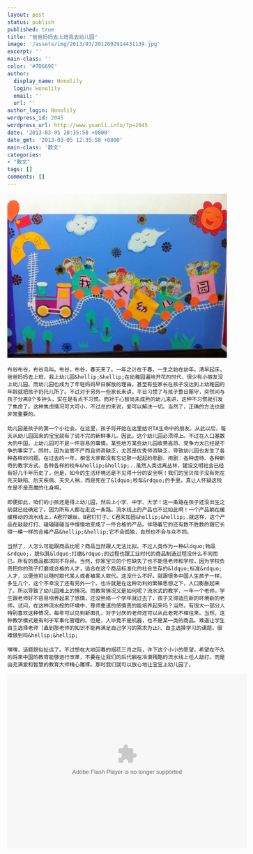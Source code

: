 ```yaml
---
layout: post
status: publish
published: true
title: "爸爸妈妈去上班我去幼儿园"
image: '/assets/img/2013/03/2012092914431139.jpg'
excerpt: ''
main-class: ''
color: '#7D669E'
author:
  display_name: Honolily
  login: Honolily
  email: ''
  url: ''
author_login: Honolily
wordpress_id: 2045
wordpress_url: http://www.yuanli.info/?p=2045
date: '2013-03-05 20:35:58 +0800'
date_gmt: '2013-03-05 12:35:58 +0800'
main-class: '散文'
categories:
- "散文"
tags: []
comments: []
---
```

![yuanli info image](/assets/img/2013/03/2012092914431139.jpg "2012092914431139")

	布谷布谷，布谷鸟叫。布谷，布谷，春天来了。一年之计在于春，一生之始在幼年。清早起床，爸爸妈妈去上班，我上幼儿园&hellip;&hellip;在幼稚园遍地开花的时代，很少有小朋友没上幼儿园。而幼儿园也成为了年轻妈妈早日解放的理由。甚至有些家长在孩子没达到上幼稚园的年龄就把孩子扔托儿所了。不过对于另外一些家长来讲，平日习惯了与孩子整日厮守，突然间与孩子分离8个多钟头，实在是有点不习惯。而对于心智尚未成熟的幼儿来讲，这种不习惯就引发了焦虑了。这种焦虑情况可大可小，不过总的来说，爱可以解决一切。当然了，正确的方法也是非常重要的。

	幼儿园是孩子的第一个小社会，在这里，孩子将开始在这里结识TA生命中的朋友。从此以后，每天从幼儿园回来的宝宝就有了说不完的新鲜事儿。因此，这个幼儿园必须得上。不过在人口基数大的中国，上幼儿园可不是一件容易的事情。某些地方某些幼儿园收费高昂、竞争力大已经是不争的事实了。同时，因为监管不严而且师资缺乏，尤其是优秀师资缺乏，导致幼儿园也发生了各种各样的问题。在过去的一年，相信大家都没有忘记那一起起的悲剧、闹剧：各种虐待、各种新奇的教学方式、各种各样的校车&hellip;&hellip;..虽然人类远离丛林，建设文明社会已经有好几千年历史了，但是，如今的生活环境还是不见得十分的安全啊！我们的宝贝孩子没有死在先天缺陷、后天疾病、天灾人祸，而是死在了&ldquo;校车&rdquo;的手里。真让人怀疑这校车是不是恶魔的化身啊。

	即便如此，咱们的小孩还是得上幼儿园，然后上小学、中学、大学！这一条路在孩子还没出生之前就已经确定了。因为所有人都在走这一条路。流水线上的产品也不过如此啊！一个产品躺在缓缓移动的流水线上，A君拧螺丝、B君钉钉子、C君来加固&hellip;&hellip;.就这样，这个产品在敲敲打打、磕磕碰碰当中慢慢地变成了一件合格的产品。伴随着它的还有数不胜数的跟它长得一模一样的合格产品&hellip;&hellip;它不会孤独，自然也不会与众不同。

	当然了，人怎么可能跟商品比呢？商品当然跟人无法比拟。不过人类作为一种&ldquo;物品&rdquo;，貌似其&ldquo;打磨&rdquo;的过程也跟工业时代的商品制造过程没什么不同而已。所有的商品都求同不存异。当然，你家宝贝的个性缺失了也不能怪老师和学校，因为学校负责把你的孩子打磨成合格的人才，适合在这个商品标准化的社会生存的&ldquo;标准&rdquo;人才，以便他可以随时取代某人或者被某人取代。这没什么不好。就跟很多中国人生孩子一样，多生几个，这个不幸没了还有另外一个。也许就是在这种功利的繁殖思想之下，人口膨胀起来了。所以导致了幼儿园难上的情况。而教育情况又是如何呢？流水式的教学，一年一个老师。学生跟老师好不容易培养起来了感情，还没熟络一个学年就过去了，孩子又得适应新的环境新的老师。试问，在这种流水般的环境中，尊师重道的感情真的能培养起来吗？当然，有很大一部分人特别喜欢这种情况，每年可以见到新面孔，对于讨厌的老师还可以从此老死不相往来。当然，这种教学模式是有利于军事化管理的。但是，人毕竟不是机器，也不是某一类的商品。难道让学生自主选择老师（直到那老师的知识不能再满足自己学习的需求为止）、自主选择学习的课题，很难做到吗&hellip;&hellip;

	嘿嘿，话题貌似扯远了。不过想在大地回春的烟花三月之际，许下这个小小的愿望，希望在不久的将来中国的教育能够进行改革，不要在让我们的后代躺在冷漠残酷的流水线上任人敲打。而是由充满爱和智慧的教育大师精心雕琢。那时我们就可以放心地让宝宝上幼儿园了。

<object classid="clsid:d27cdb6e-ae6d-11cf-96b8-444553540000" width="550" height="400" codebase="http://download.macromedia.com/pub/shockwave/cabs/flash/swflash.cab#version=6,0,40,0"><param name="src" value="http://player.youku.com/player.php/sid/XMjQ5NDYzMzA0/v.swf" /><param name="quality" value="high" /><embed type="application/x-shockwave-flash" width="550" height="400" src="http://player.youku.com/player.php/sid/XMjcyMTUxNjUy/v.swf" quality="high"/></object>

